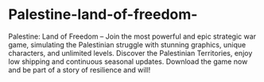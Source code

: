 # Palestine-land-of-freedom-
Palestine: Land of Freedom – Join the most powerful and epic strategic war game, simulating the Palestinian struggle with stunning graphics, unique characters, and unlimited levels. Discover the Palestinian Territories, enjoy low shipping and continuous seasonal updates. Download the game now and be part of a story of resilience and will! 
